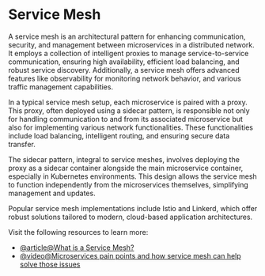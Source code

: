 # Service Mesh

A service mesh is an architectural pattern for enhancing communication, security, and management between microservices in a distributed network. It employs a collection of intelligent proxies to manage service-to-service communication, ensuring high availability, efficient load balancing, and robust service discovery. Additionally, a service mesh offers advanced features like observability for monitoring network behavior, and various traffic management capabilities.

In a typical service mesh setup, each microservice is paired with a proxy. This proxy, often deployed using a sidecar pattern, is responsible not only for handling communication to and from its associated microservice but also for implementing various network functionalities. These functionalities include load balancing, intelligent routing, and ensuring secure data transfer.

The sidecar pattern, integral to service meshes, involves deploying the proxy as a sidecar container alongside the main microservice container, especially in Kubernetes environments. This design allows the service mesh to function independently from the microservices themselves, simplifying management and updates.

Popular service mesh implementations include Istio and Linkerd, which offer robust solutions tailored to modern, cloud-based application architectures.

Visit the following resources to learn more:

- [@article@What is a Service Mesh?](https://www.nginx.com/blog/what-is-a-service-mesh/)
- [@video@Microservices pain points and how service mesh can help solve those issues](https://www.youtube.com/watch?v=QiXK0B9FhO0)
